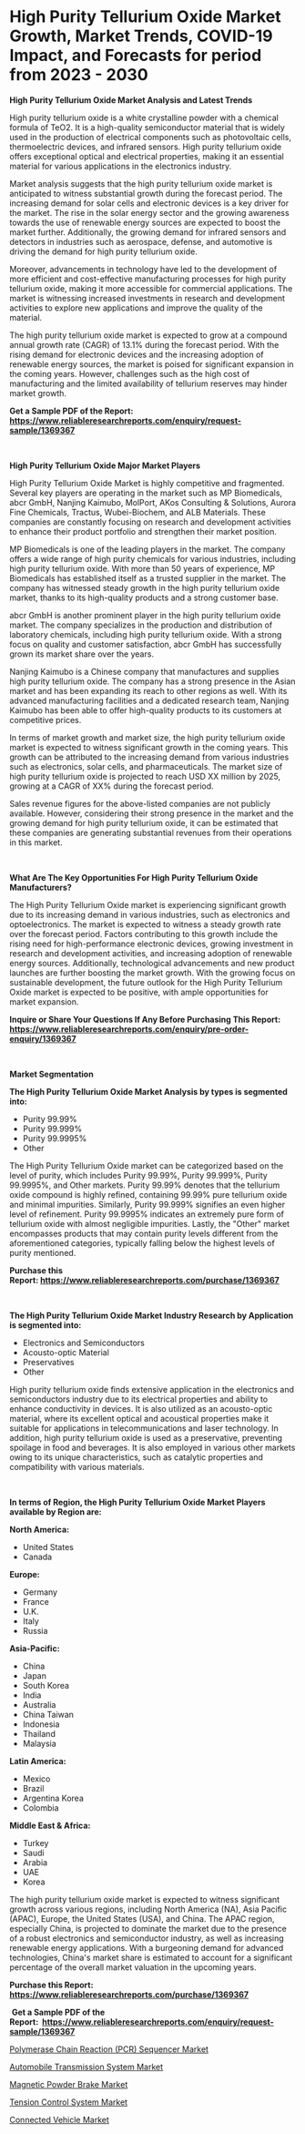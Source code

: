 <p><h1>High Purity Tellurium Oxide Market Growth, Market Trends, COVID-19 Impact, and Forecasts for period from 2023 - 2030</h1></p><p><strong>High Purity Tellurium Oxide Market Analysis and Latest Trends</strong></p>
<p><p>High purity tellurium oxide is a white crystalline powder with a chemical formula of TeO2. It is a high-quality semiconductor material that is widely used in the production of electrical components such as photovoltaic cells, thermoelectric devices, and infrared sensors. High purity tellurium oxide offers exceptional optical and electrical properties, making it an essential material for various applications in the electronics industry.</p><p>Market analysis suggests that the high purity tellurium oxide market is anticipated to witness substantial growth during the forecast period. The increasing demand for solar cells and electronic devices is a key driver for the market. The rise in the solar energy sector and the growing awareness towards the use of renewable energy sources are expected to boost the market further. Additionally, the growing demand for infrared sensors and detectors in industries such as aerospace, defense, and automotive is driving the demand for high purity tellurium oxide.</p><p>Moreover, advancements in technology have led to the development of more efficient and cost-effective manufacturing processes for high purity tellurium oxide, making it more accessible for commercial applications. The market is witnessing increased investments in research and development activities to explore new applications and improve the quality of the material.</p><p>The high purity tellurium oxide market is expected to grow at a compound annual growth rate (CAGR) of 13.1% during the forecast period. With the rising demand for electronic devices and the increasing adoption of renewable energy sources, the market is poised for significant expansion in the coming years. However, challenges such as the high cost of manufacturing and the limited availability of tellurium reserves may hinder market growth.</p></p>
<p><strong>Get a Sample PDF of the Report:&nbsp; <a href="https://www.reliableresearchreports.com/enquiry/request-sample/1369367">https://www.reliableresearchreports.com/enquiry/request-sample/1369367</a></strong></p>
<p>&nbsp;</p>
<p><strong>High Purity Tellurium Oxide Major Market Players</strong></p>
<p><p>High Purity Tellurium Oxide Market is highly competitive and fragmented. Several key players are operating in the market such as MP Biomedicals, abcr GmbH, Nanjing Kaimubo, MolPort, AKos Consulting & Solutions, Aurora Fine Chemicals, Tractus, Wubei-Biochem, and ALB Materials. These companies are constantly focusing on research and development activities to enhance their product portfolio and strengthen their market position.</p><p>MP Biomedicals is one of the leading players in the market. The company offers a wide range of high purity chemicals for various industries, including high purity tellurium oxide. With more than 50 years of experience, MP Biomedicals has established itself as a trusted supplier in the market. The company has witnessed steady growth in the high purity tellurium oxide market, thanks to its high-quality products and a strong customer base.</p><p>abcr GmbH is another prominent player in the high purity tellurium oxide market. The company specializes in the production and distribution of laboratory chemicals, including high purity tellurium oxide. With a strong focus on quality and customer satisfaction, abcr GmbH has successfully grown its market share over the years.</p><p>Nanjing Kaimubo is a Chinese company that manufactures and supplies high purity tellurium oxide. The company has a strong presence in the Asian market and has been expanding its reach to other regions as well. With its advanced manufacturing facilities and a dedicated research team, Nanjing Kaimubo has been able to offer high-quality products to its customers at competitive prices.</p><p>In terms of market growth and market size, the high purity tellurium oxide market is expected to witness significant growth in the coming years. This growth can be attributed to the increasing demand from various industries such as electronics, solar cells, and pharmaceuticals. The market size of high purity tellurium oxide is projected to reach USD XX million by 2025, growing at a CAGR of XX% during the forecast period.</p><p>Sales revenue figures for the above-listed companies are not publicly available. However, considering their strong presence in the market and the growing demand for high purity tellurium oxide, it can be estimated that these companies are generating substantial revenues from their operations in this market.</p></p>
<p>&nbsp;</p>
<p><strong>What Are The Key Opportunities For High Purity Tellurium Oxide Manufacturers?</strong></p>
<p><p>The High Purity Tellurium Oxide market is experiencing significant growth due to its increasing demand in various industries, such as electronics and optoelectronics. The market is expected to witness a steady growth rate over the forecast period. Factors contributing to this growth include the rising need for high-performance electronic devices, growing investment in research and development activities, and increasing adoption of renewable energy sources. Additionally, technological advancements and new product launches are further boosting the market growth. With the growing focus on sustainable development, the future outlook for the High Purity Tellurium Oxide market is expected to be positive, with ample opportunities for market expansion.</p></p>
<p><strong>Inquire or Share Your Questions If Any Before Purchasing This Report: <a href="https://www.reliableresearchreports.com/enquiry/pre-order-enquiry/1369367">https://www.reliableresearchreports.com/enquiry/pre-order-enquiry/1369367</a></strong></p>
<p>&nbsp;</p>
<p><strong>Market Segmentation</strong></p>
<p><strong>The High Purity Tellurium Oxide Market Analysis by types is segmented into:</strong></p>
<p><ul><li>Purity 99.99%</li><li>Purity 99.999%</li><li>Purity 99.9995%</li><li>Other</li></ul></p>
<p><p>The High Purity Tellurium Oxide market can be categorized based on the level of purity, which includes Purity 99.99%, Purity 99.999%, Purity 99.9995%, and Other markets. Purity 99.99% denotes that the tellurium oxide compound is highly refined, containing 99.99% pure tellurium oxide and minimal impurities. Similarly, Purity 99.999% signifies an even higher level of refinement. Purity 99.9995% indicates an extremely pure form of tellurium oxide with almost negligible impurities. Lastly, the "Other" market encompasses products that may contain purity levels different from the aforementioned categories, typically falling below the highest levels of purity mentioned.</p></p>
<p><strong>Purchase this Report:&nbsp;<a href="https://www.reliableresearchreports.com/purchase/1369367">https://www.reliableresearchreports.com/purchase/1369367</a></strong></p>
<p>&nbsp;</p>
<p><strong>The High Purity Tellurium Oxide Market Industry Research by Application is segmented into:</strong></p>
<p><ul><li>Electronics and Semiconductors</li><li>Acousto-optic Material</li><li>Preservatives</li><li>Other</li></ul></p>
<p><p>High purity tellurium oxide finds extensive application in the electronics and semiconductors industry due to its electrical properties and ability to enhance conductivity in devices. It is also utilized as an acousto-optic material, where its excellent optical and acoustical properties make it suitable for applications in telecommunications and laser technology. In addition, high purity tellurium oxide is used as a preservative, preventing spoilage in food and beverages. It is also employed in various other markets owing to its unique characteristics, such as catalytic properties and compatibility with various materials.</p></p>
<p>&nbsp;</p>
<p><strong>In terms of Region, the High Purity Tellurium Oxide Market Players available by Region are:</strong></p>
<p>
    <p> <strong> North America: </strong>
        <ul>
            <li>United States</li>
            <li>Canada</li>
        </ul>
        </p> 
    <p> <strong> Europe: </strong>
        <ul>
            <li>Germany</li>
            <li>France</li>
            <li>U.K.</li>
            <li>Italy</li>
            <li>Russia</li>
        </ul>
        </p> 
    <p> <strong> Asia-Pacific: </strong>
        <ul>
            <li>China</li>
            <li>Japan</li>
            <li>South Korea</li>
            <li>India</li>
            <li>Australia</li>
            <li>China Taiwan</li>
            <li>Indonesia</li>
            <li>Thailand</li>
            <li>Malaysia</li>
        </ul>
        </p> 
    <p> <strong> Latin America: </strong>
        <ul>
            <li>Mexico</li>
            <li>Brazil</li>
            <li>Argentina Korea</li>
            <li>Colombia</li>
        </ul>
        </p> 
    <p> <strong> Middle East & Africa: </strong>
        <ul>
            <li>Turkey</li>
            <li>Saudi</li>
            <li>Arabia</li>
            <li>UAE</li>
            <li>Korea</li>
        </ul>
    </p>
    </p>
<p><p>The high purity tellurium oxide market is expected to witness significant growth across various regions, including North America (NA), Asia Pacific (APAC), Europe, the United States (USA), and China. The APAC region, especially China, is projected to dominate the market due to the presence of a robust electronics and semiconductor industry, as well as increasing renewable energy applications. With a burgeoning demand for advanced technologies, China's market share is estimated to account for a significant percentage of the overall market valuation in the upcoming years.</p></p>
<p><strong>Purchase this Report: <a href="https://www.reliableresearchreports.com/purchase/1369367">https://www.reliableresearchreports.com/purchase/1369367</a></strong></p>
<p>&nbsp;<strong>Get a Sample PDF of the Report:&nbsp;&nbsp;<a href="https://www.reliableresearchreports.com/enquiry/request-sample/1369367">https://www.reliableresearchreports.com/enquiry/request-sample/1369367</a></strong></p>
<p><strong></strong></p>
<p><p><a href="https://github.com/amae102299/Market-Research-Report-List-1/blob/main/polymerase-chain-reaction-pcr-sequencer-market.md">Polymerase Chain Reaction (PCR) Sequencer Market</a></p><p><a href="https://medium.com/@besaagolli28/automobile-transmission-system-market-size-cagr-trends-2024-2030-df4002d12367">Automobile Transmission System Market</a></p><p><a href="https://www.linkedin.com/pulse/magnetic-powder-brake-market-research-report-unlocks-analysis-4kbze/">Magnetic Powder Brake Market</a></p><p><a href="https://www.linkedin.com/pulse/tension-control-system-market-size-2023-2030-global-industrial-gcgee/">Tension Control System Market</a></p><p><a href="https://medium.com/@albanaduro2018/connected-vehicle-market-size-cagr-trends-2024-2030-4bc9e729872c">Connected Vehicle Market</a></p></p>